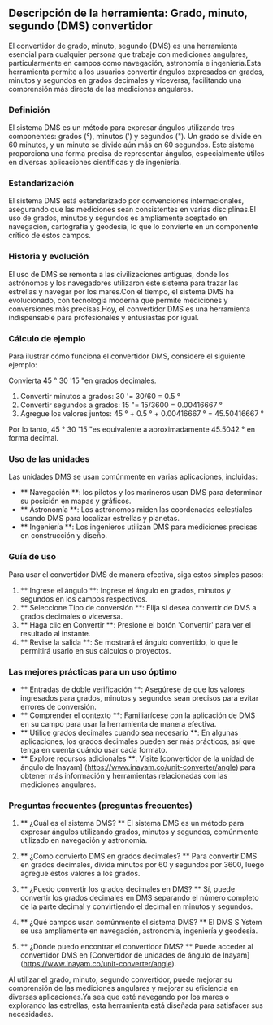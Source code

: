 ## Descripción de la herramienta: Grado, minuto, segundo (DMS) convertidor

El convertidor de grado, minuto, segundo (DMS) es una herramienta esencial para cualquier persona que trabaje con mediciones angulares, particularmente en campos como navegación, astronomía e ingeniería.Esta herramienta permite a los usuarios convertir ángulos expresados ​​en grados, minutos y segundos en grados decimales y viceversa, facilitando una comprensión más directa de las mediciones angulares.

### Definición

El sistema DMS es un método para expresar ángulos utilizando tres componentes: grados (°), minutos (') y segundos ("). Un grado se divide en 60 minutos, y un minuto se divide aún más en 60 segundos. Este sistema proporciona una forma precisa de representar ángulos, especialmente útiles en diversas aplicaciones científicas y de ingeniería.

### Estandarización

El sistema DMS está estandarizado por convenciones internacionales, asegurando que las mediciones sean consistentes en varias disciplinas.El uso de grados, minutos y segundos es ampliamente aceptado en navegación, cartografía y geodesia, lo que lo convierte en un componente crítico de estos campos.

### Historia y evolución

El uso de DMS se remonta a las civilizaciones antiguas, donde los astrónomos y los navegadores utilizaron este sistema para trazar las estrellas y navegar por los mares.Con el tiempo, el sistema DMS ha evolucionado, con tecnología moderna que permite mediciones y conversiones más precisas.Hoy, el convertidor DMS es una herramienta indispensable para profesionales y entusiastas por igual.

### Cálculo de ejemplo

Para ilustrar cómo funciona el convertidor DMS, considere el siguiente ejemplo:

Convierta 45 ° 30 '15 "en grados decimales.

1. Convertir minutos a grados: 30 '= 30/60 = 0.5 °
2. Convertir segundos a grados: 15 "= 15/3600 = 0.00416667 °
3. Agregue los valores juntos: 45 ° + 0.5 ° + 0.00416667 ° = 45.50416667 °

Por lo tanto, 45 ° 30 '15 "es equivalente a aproximadamente 45.5042 ° en forma decimal.

### Uso de las unidades

Las unidades DMS se usan comúnmente en varias aplicaciones, incluidas:

- ** Navegación **: los pilotos y los marineros usan DMS para determinar su posición en mapas y gráficos.
- ** Astronomía **: Los astrónomos miden las coordenadas celestiales usando DMS para localizar estrellas y planetas.
- ** Ingeniería **: Los ingenieros utilizan DMS para mediciones precisas en construcción y diseño.

### Guía de uso

Para usar el convertidor DMS de manera efectiva, siga estos simples pasos:

1. ** Ingrese el ángulo **: Ingrese el ángulo en grados, minutos y segundos en los campos respectivos.
2. ** Seleccione Tipo de conversión **: Elija si desea convertir de DMS a grados decimales o viceversa.
3. ** Haga clic en Convertir **: Presione el botón 'Convertir' para ver el resultado al instante.
4. ** Revise la salida **: Se mostrará el ángulo convertido, lo que le permitirá usarlo en sus cálculos o proyectos.

### Las mejores prácticas para un uso óptimo

- ** Entradas de doble verificación **: Asegúrese de que los valores ingresados ​​para grados, minutos y segundos sean precisos para evitar errores de conversión.
- ** Comprender el contexto **: Familiarícese con la aplicación de DMS en su campo para usar la herramienta de manera efectiva.
- ** Utilice grados decimales cuando sea necesario **: En algunas aplicaciones, los grados decimales pueden ser más prácticos, así que tenga en cuenta cuándo usar cada formato.
- ** Explore recursos adicionales **: Visite [convertidor de la unidad de ángulo de Inayam] (https://www.inayam.co/unit-converter/angle) para obtener más información y herramientas relacionadas con las mediciones angulares.

### Preguntas frecuentes (preguntas frecuentes)

1. ** ¿Cuál es el sistema DMS? **
El sistema DMS es un método para expresar ángulos utilizando grados, minutos y segundos, comúnmente utilizado en navegación y astronomía.

2. ** ¿Cómo convierto DMS en grados decimales? **
Para convertir DMS en grados decimales, divida minutos por 60 y segundos por 3600, luego agregue estos valores a los grados.

3. ** ¿Puedo convertir los grados decimales en DMS? **
Sí, puede convertir los grados decimales en DMS separando el número completo de la parte decimal y convirtiendo el decimal en minutos y segundos.

4. ** ¿Qué campos usan comúnmente el sistema DMS? **
El DMS S Ystem se usa ampliamente en navegación, astronomía, ingeniería y geodesia.

5. ** ¿Dónde puedo encontrar el convertidor DMS? **
Puede acceder al convertidor DMS en [Convertidor de unidades de ángulo de Inayam] (https://www.inayam.co/unit-converter/angle).

Al utilizar el grado, minuto, segundo convertidor, puede mejorar su comprensión de las mediciones angulares y mejorar su eficiencia en diversas aplicaciones.Ya sea que esté navegando por los mares o explorando las estrellas, esta herramienta está diseñada para satisfacer sus necesidades.